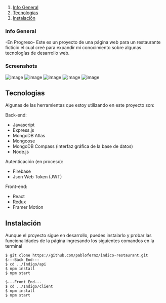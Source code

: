 1. [Info General](#Info-General)
2. [Tecnologías](#tecnologias)
3. [Instalación](#Instalación)
   
### Info General
-En Progreso-
Este es un proyecto de una página web para un restaurante ficticio el cual creé para expandir mi conocimiento sobre algunas tecnologías de desarrollo web.

### Screenshots
![image](https://github.com/user-attachments/assets/1978c0c4-e0e4-4857-9ff2-26db55a9b559)
![image](https://github.com/user-attachments/assets/d703555a-7a55-4711-832a-30164e76e19a)
![image](https://github.com/user-attachments/assets/89f433bb-4058-4fed-a88b-720ada71da4d)
![image](https://github.com/pablofernz/indico-restaurant/assets/122618014/886c8493-0a8a-428d-91a3-58862dc2394f)
![image](https://github.com/user-attachments/assets/efe12ce3-e6d2-49aa-9094-b5b9c50898c1)



## Tecnologias
Algunas de las herramientas que estoy utilizando en este proyecto son:

Back-end:
* Javascript
* Express.js
* MongoDB Atlas
* Mongoose
* MongoDB Compass (interfaz gráfica de la base de datos)
* Node.js

Autenticación (en proceso):
* Firebase
* Json Web Token (JWT)

Front-end:
* React
* Redux
* Framer Motion
  
## Instalación
Aunque el proyecto sigue en desarrollo, puedes instalarlo y probar las funcionalidades de la página ingresando los siguientes comandos en la terminal
```
$ git clone https://github.com/pablofernz/indico-restaurant.git
$---Back End---
$ cd ../Indigo/api
$ npm install
$ npm start

$---Front End---
$ cd ../Indigo/client
$ npm install
$ npm start
```

